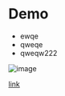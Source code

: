 # Demo

- ewqe
- qweqe
- qweqw222

![image](https://user-images.githubusercontent.com/24506752/158239304-077902f6-5b06-4c75-b61a-c5e0456ec36b.png)

[link](https://www.example.com/my%20great%20page)
